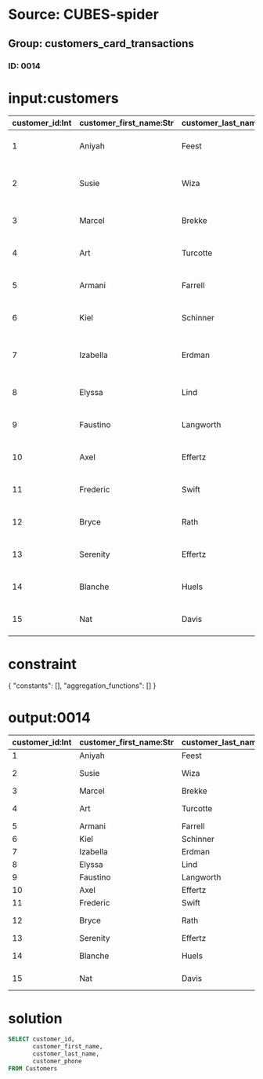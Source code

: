 # Source: CUBES-spider
## Group: customers_card_transactions
### ID: 0014

# input:customers

| customer_id:Int | customer_first_name:Str | customer_last_name:Str | customer_address:Str | customer_phone:Str | customer_email:Str | other_customer_details:Str |
|---|---|---|---|---|---|---|
| 1 | Aniyah | Feest | 55975 Theodore Estates \n Lake Brody, VT 57078 | (673)872-5338 | fahey.dorian@example.com | nan |
| 2 | Susie | Wiza | 6478 Moen Isle Suite 910 \n Schimmelmouth, VT 96364-4898 | 679-845-8645x94312 | idickinson@example.com | nan |
| 3 | Marcel | Brekke | 1965 Abernathy Plains \n Port Lilla, LA 44867 | 1-511-656-6664 | nichole.rodriguez@example.com | nan |
| 4 | Art | Turcotte | 6862 Domenic Port \n New Elbert, DE 86980-8517 | 941-213-6716x675 | enrique59@example.com | nan |
| 5 | Armani | Farrell | 3031 Ludwig Square \n Unaview, SC 86336-3287 | 224-123-1012 | dauer@example.net | nan |
| 6 | Kiel | Schinner | 19935 Allie Bypass Apt. 409 \n Coleberg, FL 69194-5357 | 1-564-044-3909 | ebert.omer@example.net | nan |
| 7 | Izabella | Erdman | 23793 Athena Inlet Apt. 455 \n Schmidtmouth, NH 15794 | 751.049.9948 | kling.catalina@example.com | nan |
| 8 | Elyssa | Lind | 094 Julianne Mill \n Webstertown, KY 91980-4004 | +12(6)9024410984 | dell13@example.com | nan |
| 9 | Faustino | Langworth | 0748 Lola Union Apt. 874 \n Reynoldsfurt, NM 94584-3767 | 284.749.0453 | ahomenick@example.org | nan |
| 10 | Axel | Effertz | 936 Lula Overpass \n East Alisonville, NH 14890 | +90(8)1290735932 | kyra.murazik@example.org | nan |
| 11 | Frederic | Swift | 7127 Hilpert Parks \n South Johnfort, SD 67577-9504 | 1-207-977-5182 | keegan16@example.com | nan |
| 12 | Bryce | Rath | 74962 Hugh Mills \n North Laurenland, KY 46376 | (415)237-0701x3115 | grady.general@example.org | nan |
| 13 | Serenity | Effertz | 71560 Eulah Squares \n Torphyberg, OK 34312-0380 | 1-894-567-2283 | schaden.katrina@example.net | nan |
| 14 | Blanche | Huels | 47286 Mraz Park Apt. 424 \n Jocelynfurt, OH 59023-2787 | (703)950-4708x8972 | huels.antonina@example.com | nan |
| 15 | Nat | Davis | 163 Collier Square \n New Ceciltown, AL 64723-5646 | 246-469-4472x359 | earlene.carroll@example.net | nan |

# constraint

{
  "constants": [],
  "aggregation_functions": []
}

# output:0014

| customer_id:Int | customer_first_name:Str | customer_last_name:Str | customer_phone:Str |
|---|---|---|---|
| 1 | Aniyah | Feest | (673)872-5338 |
| 2 | Susie | Wiza | 679-845-8645x94312 |
| 3 | Marcel | Brekke | 1-511-656-6664 |
| 4 | Art | Turcotte | 941-213-6716x675 |
| 5 | Armani | Farrell | 224-123-1012 |
| 6 | Kiel | Schinner | 1-564-044-3909 |
| 7 | Izabella | Erdman | 751.049.9948 |
| 8 | Elyssa | Lind | +12(6)9024410984 |
| 9 | Faustino | Langworth | 284.749.0453 |
| 10 | Axel | Effertz | +90(8)1290735932 |
| 11 | Frederic | Swift | 1-207-977-5182 |
| 12 | Bryce | Rath | (415)237-0701x3115 |
| 13 | Serenity | Effertz | 1-894-567-2283 |
| 14 | Blanche | Huels | (703)950-4708x8972 |
| 15 | Nat | Davis | 246-469-4472x359 |

# solution

```sql
SELECT customer_id,
       customer_first_name,
       customer_last_name,
       customer_phone
FROM Customers
```

